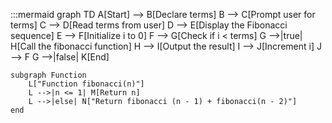 :::mermaid
graph TD
    A[Start] --> B[Declare terms]
    B --> C[Prompt user for terms]
    C --> D[Read terms from user]
    D --> E[Display the Fibonacci sequence]
    E --> F[Initialize i to 0]
    F --> G[Check if i < terms]
    G -->|true| H[Call the fibonacci function]
    H --> I[Output the result]
    I --> J[Increment i]
    J --> F
    G -->|false| K[End]

    subgraph Function
        L["Function fibonacci(n)"]
        L -->|n <= 1| M[Return n]
        L -->|else| N["Return fibonacci (n - 1) + fibonacci(n - 2)"]
    end
